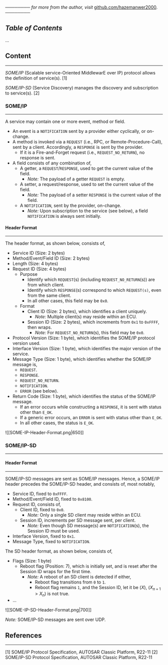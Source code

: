 ──────── *for more from the author, visit* [github.com/hazemanwer2000](https://github.com/hazemanwer2000). ────────
## *Table of Contents*
...
## Content
---
*SOME/IP* (Scalable service-Oriented MiddlewarE over IP) protocol allows the definition of service(s). [1]

*SOME/IP-SD* (Service Discovery) manages the discovery and subscription to service(s). [2]
### SOME/IP
---
A service may contain one or more event, method or field.
* An event is a `NOTIFICATION` sent by a provider either cyclically, or on-change.
* A method is invoked via a `REQUEST` (i.e., RPC, or Remote-Procedure-Call), sent by a client. Accordingly, a `RESPONSE` is sent by the provider.
	* If it is a Fire-and-Forget request (i.e., `REQUEST_NO_RETURN`), no response is sent.
* A field consists of any combination of,
	* A getter, a `REQUEST`/`RESPONSE`, used to get the current value of the field.
		* *Note:* The payload of a getter `REQUEST` is empty.
	* A setter, a request/response, used to set the current value of the field.
		* *Note:* The payload of a setter `RESPONSE` is the current value of the field.
	* A `NOTIFICATION`, sent by the provider, on-change.
		* *Note:* Upon subscription to the service (see below), a field `NOTIFICATION` is always sent initially.
#### Header Format
---
The header format, as shown below, consists of,
* Service ID (Size: 2 bytes)
* Method/Event/Field ID (Size: 2 bytes)
* Length (Size: 4 bytes)
* Request ID (Size: 4 bytes)
	* Purpose
		* Identify which `REQUEST`(s) (including `REQUEST_NO_RETURN`(s)) are from which client.
		* Identify which `RESPONSE`(s) correspond to which `REQUEST(s)`, even from the same client.
		* In all other cases, this field may be `0x0`.
	* Format
		* Client ID (Size: 2 bytes), which identifies a client uniquely.
			* *Note:* Multiple client(s) may reside within an ECU.
		* Session ID (Size: 2 bytes), which increments from `0x1` to `0xFFFF`, then wraps.
			* *Note:* For `REQUEST_NO_RETURN`(s), this field may be `0x0`.
* Protocol Version (Size: 1 byte), which identifies the SOME/IP protocol version used.
* Interface Version (Size: 1 byte), which identifies the major version of the service.
* Message Type (Size: 1 byte), which identifies whether the SOME/IP message is,
	* `REQUEST`.
	* `RESPONSE`.
	* `REQUEST_NO_RETURN`.
	* `NOTIFICATION`.
	* `ERROR` (see below).
* Return Code (Size: 1 byte), which identifies the status of the SOME/IP message.
	* If an error occurs while constructing a `RESPONSE`, it is sent with status other than `E_OK`.
	* If a generic error occurs, an `ERROR` is sent with status other than `E_OK`.
	* In all other cases, the status is `E_OK`.

![[SOME-IP-Header-Format.png|650]]
### SOME/IP-SD
---
#### Header Format
---
SOME/IP-SD messages are sent as SOME/IP messages. Hence, a SOME/IP header precedes the SOME/IP-SD header, and consists of, most notably,
* Service ID, fixed to `0xFFFF`.
* Method/Event/Field ID, fixed to `0x8100`.
* Request ID, consists of,
	* Client ID, fixed to `0x0`.
		* *Note:* Only a single SD client may reside within an ECU.
	* Session ID, increments per SD message sent, per client.
		* *Note:* Even though SD message(s) are `NOTIFICATION`(s), the Session ID must be used.
* Interface Version, fixed to `0x1`.
* Message Type, fixed to `NOTIFICATION`.

The SD header format, as shown below, consists of,
* Flags (Size: 1 byte)
	* Reboot flag (Position: 7), which is initially set, and is reset after the Session ID wraps for the first time.
		* *Note:* A reboot of an SD client is detected if either,
			* Reboot flag transitions from `0` to `1`.
			* Reboot flag remains `1`, and the Session ID, let it be ($X$), ($X_{n+1} > X_n$) is not true.
* ...

![[SOME-IP-SD-Header-Format.png|700]]

*Note:* SOME/IP-SD messages are sent over UDP.
## References
---
[1] SOME/IP Protocol Specification, AUTOSAR Classic Platform, R22-11
[2] SOME/IP-SD Protocol Specification, AUTOSAR Classic Platform, R22-11